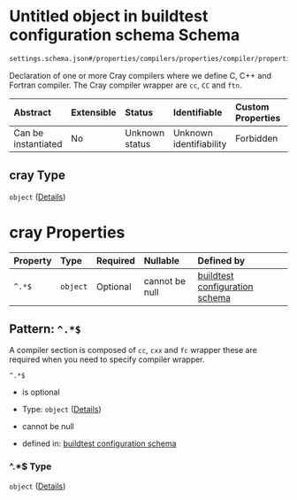 # Untitled object in buildtest configuration schema Schema

```txt
settings.schema.json#/properties/compilers/properties/compiler/properties/cray
```

Declaration of one or more Cray compilers where we define C, C++ and Fortran compiler. The Cray compiler wrapper are `cc`, `CC` and `ftn`.

| Abstract            | Extensible | Status         | Identifiable            | Custom Properties | Additional Properties | Access Restrictions | Defined In                                                                  |
| :------------------ | :--------- | :------------- | :---------------------- | :---------------- | :-------------------- | :------------------ | :-------------------------------------------------------------------------- |
| Can be instantiated | No         | Unknown status | Unknown identifiability | Forbidden         | Allowed               | none                | [settings.schema.json*](../out/settings.schema.json "open original schema") |

## cray Type

`object` ([Details](settings-properties-compilers-properties-compiler-properties-cray.md))

# cray Properties

| Property | Type     | Required | Nullable       | Defined by                                                                                                                                                                         |
| :------- | :------- | :------- | :------------- | :--------------------------------------------------------------------------------------------------------------------------------------------------------------------------------- |
| `^.*$`   | `object` | Optional | cannot be null | [buildtest configuration schema](settings-definitions-compiler_section.md "settings.schema.json#/properties/compilers/properties/compiler/properties/cray/patternProperties/^.*$") |

## Pattern: `^.*$`

A compiler section is composed of `cc`, `cxx` and `fc` wrapper these are required when you need to specify compiler wrapper.

`^.*$`

*   is optional

*   Type: `object` ([Details](settings-definitions-compiler_section.md))

*   cannot be null

*   defined in: [buildtest configuration schema](settings-definitions-compiler_section.md "settings.schema.json#/properties/compilers/properties/compiler/properties/cray/patternProperties/^.\*$")

### ^.\*$ Type

`object` ([Details](settings-definitions-compiler_section.md))
